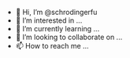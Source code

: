 - 👋 Hi, I’m @schrodingerfu
- 👀 I’m interested in ...
- 🌱 I’m currently learning ...
- 💞️ I’m looking to collaborate on ...
- 📫 How to reach me ...

<!---
schrodingerfu/schrodingerfu is a ✨ special ✨ repository because its `README.md` (this file) appears on your GitHub profile.
You can click the Preview link to take a look at your changes.
--->
